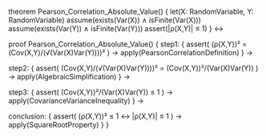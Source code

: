 theorem Pearson_Correlation_Absolute_Value() {
  let(X: RandomVariable, Y: RandomVariable)
  assume(exists(Var(X)) ∧ isFinite(Var(X)))
  assume(exists(Var(Y)) ∧ isFinite(Var(Y)))
  assert(|ρ(X,Y)| ≤ 1)
} ↔

proof Pearson_Correlation_Absolute_Value() {
  step1: {
    assert(
      (ρ(X,Y))² = (Cov(X,Y)/(√(Var(X)Var(Y))))²
    ) →
    apply(PearsonCorrelationDefinition)
  } →
  
  step2: {
    assert(
      (Cov(X,Y)/(√(Var(X)Var(Y))))² = (Cov(X,Y))²/(Var(X)Var(Y))
    ) →
    apply(AlgebraicSimplification)
  } →
  
  step3: {
    assert(
      (Cov(X,Y))²/(Var(X)Var(Y)) ≤ 1
    ) →
    apply(CovarianceVarianceInequality)
  } →
  
  conclusion: {
    assert(
      (ρ(X,Y))² ≤ 1 ↔ |ρ(X,Y)| ≤ 1
    ) →
    apply(SquareRootProperty)
  }
}